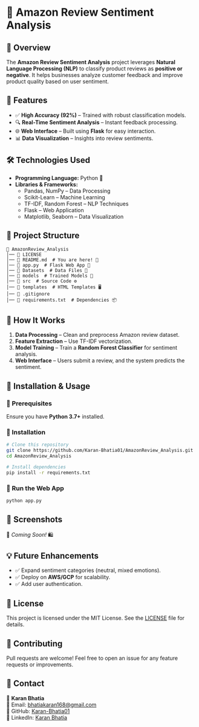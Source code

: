 # 🛒 Amazon Review Sentiment Analysis
## 📌 Overview
The **Amazon Review Sentiment Analysis** project leverages **Natural Language Processing (NLP)** to classify product reviews as **positive or negative**. It helps businesses analyze customer feedback and improve product quality based on user sentiment.

## 🚀 Features
- ✅ **High Accuracy (92%)** – Trained with robust classification models.
- 🔍 **Real-Time Sentiment Analysis** – Instant feedback processing.
- 🌐 **Web Interface** – Built using **Flask** for easy interaction.
- 📊 **Data Visualization** – Insights into review sentiments.

## 🛠️ Technologies Used
- **Programming Language:** Python 🐍
- **Libraries & Frameworks:**
  - Pandas, NumPy – Data Processing
  - Scikit-Learn – Machine Learning
  - TF-IDF, Random Forest – NLP Techniques
  - Flask – Web Application
  - Matplotlib, Seaborn – Data Visualization

## 📂 Project Structure
```
📁 AmazonReview_Analysis
│── 📄 LICENSE
│── 📄 README.md  # You are here! 📖
│── 📄 app.py  # Flask Web App 🚀
│── 📁 Datasets  # Data Files 📂
│── 📁 models  # Trained Models 🎯
│── 📁 src  # Source Code ⚙️
│── 📁 templates  # HTML Templates 🖥️
│── 📄 .gitignore
│── 📄 requirements.txt  # Dependencies 📦
```

## 🎯 How It Works
1. **Data Processing** – Clean and preprocess Amazon review dataset.
2. **Feature Extraction** – Use TF-IDF vectorization.
3. **Model Training** – Train a **Random Forest Classifier** for sentiment analysis.
4. **Web Interface** – Users submit a review, and the system predicts the sentiment.

## 🏁 Installation & Usage
### 🔹 Prerequisites
Ensure you have **Python 3.7+** installed.

### 🔹 Installation
```bash
# Clone this repository
git clone https://github.com/Karan-Bhatia01/AmazonReview_Analysis.git
cd AmazonReview_Analysis

# Install dependencies
pip install -r requirements.txt
```

### 🔹 Run the Web App
```bash
python app.py
```

## 📸 Screenshots
🚀 *Coming Soon!* 🛍️

## 💡 Future Enhancements
- ✅ Expand sentiment categories (neutral, mixed emotions).
- ✅ Deploy on **AWS/GCP** for scalability.
- ✅ Add user authentication.

## 📜 License
This project is licensed under the MIT License. See the [LICENSE](LICENSE) file for details.

## 🤝 Contributing
Pull requests are welcome! Feel free to open an issue for any feature requests or improvements.

## 📩 Contact
👤 **Karan Bhatia**  
📧 Email: [bhatiakaran168@gmail.com](mailto:bhatiakaran168@gmail.com)  
🔗 GitHub: [Karan-Bhatia01](https://github.com/Karan-Bhatia01)  
🔗 LinkedIn: [Karan Bhatia](https://www.linkedin.com/in/karan-bhatia-808a65291/)

